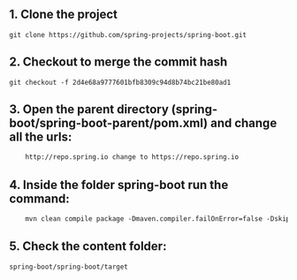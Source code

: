  ## 1. Clone the project 
    git clone https://github.com/spring-projects/spring-boot.git

## 2. Checkout to merge the commit hash
    git checkout -f 2d4e68a9777601bfb8309c94d8b74bc21be80ad1

## 3. Open the parent directory (spring-boot/spring-boot-parent/pom.xml) and change all the urls:
```xml
    http://repo.spring.io change to https://repo.spring.io
```

## 4. Inside the folder spring-boot run the command:
```xml
    mvn clean compile package -Dmaven.compiler.failOnError=false -DskipTests jar:test-jar
```

## 5. Check the content folder: 
    spring-boot/spring-boot/target
